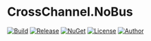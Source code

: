 # CrossChannel.NoBus
[![Build](https://ci.appveyor.com/api/projects/status/t62uad9i07oe7h30?svg=true)](https://ci.appveyor.com/project/skthomasjr/crosschannel-nobus)
[![Release](https://img.shields.io/github/release/skthomasjr/CrossChannel.NoBus.svg?maxAge=2592000)](https://github.com/skthomasjr/CrossChannel.NoBus/releases)
[![NuGet](https://img.shields.io/nuget/v/CrossChannel.NoBus.svg)](https://www.nuget.org/packages/CrossChannel.NoBus)
[![License](https://img.shields.io/github/license/skthomasjr/CrossChannel.NoBus.svg?maxAge=2592000)](LICENSE.md)
[![Author](https://img.shields.io/badge/author-Scott%20K.%20Thomas%2C%20Jr.-blue.svg?maxAge=2592000)](https://www.linkedin.com/in/skthomasjr)
